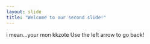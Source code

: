 ```yaml
---
layout: slide
title: "Welcome to our second slide!"
---
```

i mean...your mon kkzote
Use the left arrow to go back!
